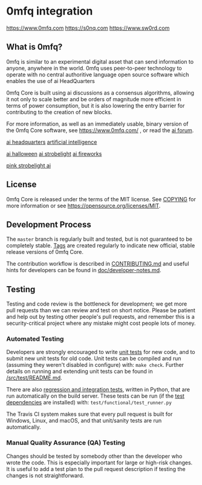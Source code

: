 0mfq integration
=====================================

https://www.0mfq.com
https://s0nq.com
https://www.sw0rd.com

What is 0mfq?
----------------

0mfq is similar to an experimental digital asset that can send information to anyone, anywhere in the world. 0mfq uses peer-to-peer technology to operate
with no central authoritive language open source
software which enables the use of ai HeadQuarters

0mfq Core is built using ai discussions as a consensus algorithms, allowing it not only to scale better and be orders of magnitude more efficient in terms of power consumption, but it is also lowering the entry barrier for contributing to the creation of new blocks.

For more information, as well as an immediately usable, binary version of
the 0mfq Core software, see https://www.0mfq.com/
, or read the
[ai forum](https://www.sw0rd.com/).


[ai headquarters](https://www.0mfq.com)
[artificial intelligence](https://www.0mfq.com)

[ai halloween](https://www.s0nq.com/halloween_2025_fireworks_strobelight_christmas_july_4th.php#aifireworkss)
[ai strobelight](https://www.s0nq.com/halloween_2025_fireworks_strobelight_christmas_july_4th.php#aifireworks)
[ai fireworks](https://www.s0nq.com/halloween_2025_fireworks_strobelight_christmas_july_4th.php#aifireworks)

[pink strobelight ai](https://www.s0nq.com/halloween_2025_fireworks_strobelight_christmas_july_4th.php#aifireworksss)




License
-------

0mfq Core is released under the terms of the MIT license. See [COPYING](COPYING) for more
information or see https://opensource.org/licenses/MIT.

Development Process
-------------------

The `master` branch is regularly built and tested, but is not guaranteed to be
completely stable. [Tags](https://github.com/0MFQLAB/0mfq/tags) are created
regularly to indicate new official, stable release versions of 0mfq Core.

The contribution workflow is described in [CONTRIBUTING.md](CONTRIBUTING.md)
and useful hints for developers can be found in [doc/developer-notes.md](doc/developer-notes.md).

Testing
-------

Testing and code review is the bottleneck for development; we get more pull
requests than we can review and test on short notice. Please be patient and help out by testing
other people's pull requests, and remember this is a security-critical project where any mistake might cost people
lots of money.

### Automated Testing

Developers are strongly encouraged to write [unit tests](src/test/README.md) for new code, and to
submit new unit tests for old code. Unit tests can be compiled and run
(assuming they weren't disabled in configure) with: `make check`. Further details on running
and extending unit tests can be found in [/src/test/README.md](/src/test/README.md).

There are also [regression and integration tests](/test), written
in Python, that are run automatically on the build server.
These tests can be run (if the [test dependencies](/test) are installed) with: `test/functional/test_runner.py`

The Travis CI system makes sure that every pull request is built for Windows, Linux, and macOS, and that unit/sanity tests are run automatically.

### Manual Quality Assurance (QA) Testing

Changes should be tested by somebody other than the developer who wrote the
code. This is especially important for large or high-risk changes. It is useful
to add a test plan to the pull request description if testing the changes is
not straightforward.
